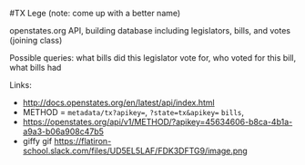 #TX Lege (note: come up with a better name)

openstates.org API, building database including legislators, bills, and votes (joining class)

Possible queries: what bills did this legislator vote for, who voted for this bill, what bills had 

Links:
* http://docs.openstates.org/en/latest/api/index.html
* METHOD = `metadata/tx?apikey=`, `?state=tx&apikey=` `bills`, 
* https://openstates.org/api/v1/METHOD/?apikey=45634606-b8ca-4b1a-a9a3-b06a908c47b5
* giffy gif https://flatiron-school.slack.com/files/UD5EL5LAF/FDK3DFTG9/image.png
